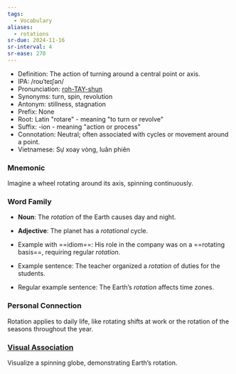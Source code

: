 ```yaml
---
tags:
  - Vocabulary
aliases:
  - rotations
sr-due: 2024-11-16
sr-interval: 4
sr-ease: 270
---
```


- Definition: The action of turning around a central point or axis.
- IPA: /roʊˈteɪʃən/
- Pronunciation: [roh-TAY-shun](https://www.google.com/search?q=how+to+pronounce+rotation)
- Synonyms: turn, spin, revolution
- Antonym: stillness, stagnation
- Prefix: None
- Root: Latin "rotare" - meaning "to turn or revolve"
- Suffix: -ion - meaning "action or process"
- Connotation: Neutral; often associated with cycles or movement around a point.
- Vietnamese: Sự xoay vòng, luân phiên

### Mnemonic

Imagine a wheel rotating around its axis, spinning continuously.

### Word Family

- **Noun**: The *rotation* of the Earth causes day and night.
- **Adjective**: The planet has a *rotational* cycle.

- Example with ==idiom==: His role in the company was on a ==rotating basis==, requiring regular *rotation*.
- Example sentence: The teacher organized a *rotation* of duties for the students.
- Regular example sentence: The Earth’s *rotation* affects time zones.

### Personal Connection

Rotation applies to daily life, like rotating shifts at work or the rotation of the seasons throughout the year.

### [Visual Association](https://www.google.com/search?tbm=isch&q=rotation)

Visualize a spinning globe, demonstrating Earth’s rotation.
